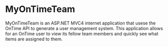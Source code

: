 MyOnTimeTeam
============
 
MyOnTimeTeam is an ASP.NET MVC4 internet application that usese the OnTime API to generate 
a user management system. This application allows for an OnTime user to view its fellow team 
members and quickly see what items are assigned to them.
